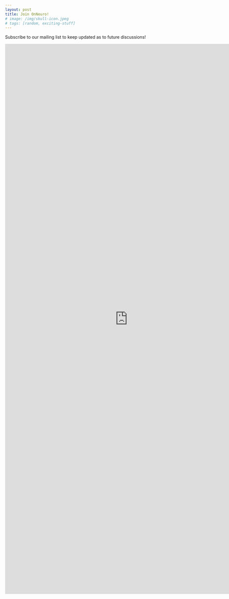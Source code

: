 ```yaml
---
layout: post
title: Join OnNeuro!
# image: /img/skull-icon.jpeg
# tags: [random, exciting-stuff]
---
```

Subscribe to our mailing list to keep updated as to future discussions!

<iframe src="https://docs.google.com/forms/d/e/1FAIpQLSfeVhleFNMynb7fK6rFBltAB8oaQphgB21oFMfPjuRD2gdBvA/viewform?embedded=true" width="800" height="1800" frameborder="0" marginheight="0" marginwidth="0">Loading...</iframe>
